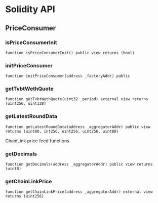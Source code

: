 # Solidity API

## PriceConsumer








### isPriceConsumerInit

```solidity
function isPriceConsumerInit() public view returns (bool)
```







### initPriceConsumer

```solidity
function initPriceConsumer(address _factoryAddr) public
```







### getTvbtWethQuote

```solidity
function getTvbtWethQuote(uint32 _period) external view returns (uint256, uint128)
```







### getLatestRoundData

```solidity
function getLatestRoundData(address _aggregatorAddr) public view returns (uint80, int256, uint256, uint256, uint80)
```

ChainLink price feed functions





### getDecimals

```solidity
function getDecimals(address _aggregatorAddr) public view returns (uint8)
```







### getChainLinkPrice

```solidity
function getChainLinkPrice(address _aggregatorAddr) external view returns (uint256)
```








